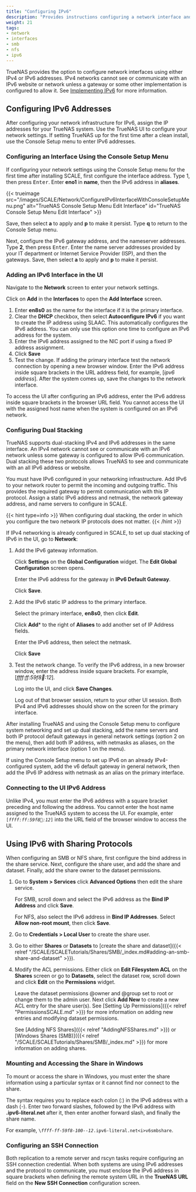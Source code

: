 ```yaml
---
title: "Configuring IPv6"
description: "Provides instructions configuring a network interface and other network settings for IPv6, and configuring an SMB or NFS share for IPv6."
weight: 21
tags:
- network
- interfaces
- smb
- nfs
- ipv6
---
```


TrueNAS provides the option to configure network interfaces using either IPv4 or IPv6 addresses.
IPv4 networks cannot see or communicate with an IPv6 website or network unless a gateway or some other implementation is configured to allow it.
See [Implementing IPv6](https://www.truenas.com/docs/references/IPv6/) for more information.

## Configuring IPv6 Addresses
After configuring your network infrastructure for IPv6, assign the IP addresses for your TrueNAS system.
Use the TrueNAS UI to configure your network settings.
If setting TrueNAS up for the first time after a clean install, use the Console Setup menu to enter IPv6 addresses.


### Configuring an Interface Using the Console Setup Menu
If configuring your network settings using the Console Setup menu for the first time after installing SCALE, first configure the interface address.
Type 1, then press <kbd>Enter</kbd>.
Enter **eno1** in **name**, then the IPv6 address in **aliases**.

{{< trueimage src="/images/SCALE/Network/ConfigureIPv6InterfaceWithConsoleSetupMenu.png" alt="TrueNAS Console Setup Menu Edit Interface" id="TrueNAS Console Setup Menu Edit Interface" >}}

Save, then select **a** to apply and **p** to make it persist. Type **q** to return to the Console Setup menu.

Next, configure the IPv6 gateway address, and the nameserver addresses. Type **2**, then press <kbd>Enter</kbd>.
Enter the name server addresses provided by your IT department or Internet Service Provider (ISP), and then the gateways.
Save, then select **a** to apply and **p** to make it persist. 

### Adding an IPv6 Interface in the UI
Navigate to the **Network** screen to enter your network settings.

Click on **Add** in the **Interfaces** to open the **Add Interface** screen.

1. Enter **en8s0** as the name for the interface if it is the primary interface.
2. Clear the **DHCP** checkbox, then select **Autoconfigure IPv6** if you want to create the IP address using SLAAC.
   This automatically configures the IPv6 address.
   You can only use this option one time to configure an IPv6 address for the system.
3. Enter the IPv6 address assigned to the NIC port if using a fixed IP address assignment.
4. Click **Save**
5. Test the change.
   If adding the primary interface test the network connection by opening a new browser window.
   Enter the IPv6 address inside square brackets in the URL address field, for example, [*ipv6 address*]. 
   After the system comes up, save the changes to the network interface.

To access the UI after configuring an IPv6 address, enter the IPv6 address inside square brackets in the browser URL field.
You cannot access the UI with the assigned host name when the system is configured on an IPv6 network.

### Configuring Dual Stacking
TrueNAS supports dual-stacking IPv4 and IPv6 addresses in the same interface.
An IPv4 network cannot see or communicate with an IPv6 network unless some gateway is configured to allow IPv6 communication.
Dual stacking these two protocols allows TrueNAS to see and communicate with an all IPv6 address or website.

You must have IPv6 configured in your networking infrastructure.
Add IPv6 to your network router to permit the incoming and outgoing traffic. This provides the required gateway to permit communication with this IP protocol.
Assign a static IPv6 address and netmask, the network gateway address, and name servers to configure in SCALE.

{{< hint type=info >}}
When configuring dual stacking, the order in which you configure the two network IP protocols does not matter.
{{< /hint >}}

If IPv4 networking is already configured in SCALE, to set up dual stacking of IPv6 in the UI, go to **Network**:

1. Add the IPv6 gateway information.

   Click **Settings** on the **Global Configuration** widget. The **Edit Global Configuration** screen opens.

   Enter the IPv6 address for the gateway in **IPv6 Default Gateway**.
   
   Click **Save**.

2. Add the IPv6 static IP address to the primary interface.

   Select the primary interface, **en8s0**, then click **Edit**.

   Click **Add*** to the right of **Aliases** to add another set of IP Address fields.

   Enter the IPv6 address, then select the netmask.

   Click **Save**

3. Test the network change.
   To verify the IPv6 address, in a new browser window, enter the address inside square brackets. For example, [*ffff:ff:59f8:100::12*].

   Log into the UI, and click **Save Changes**.

   Log out of that browser session, return to your other UI session.
   Both IPv4 and IPv6 addresses should show on the screen for the primary interface.

After installing TrueNAS and using the Console Setup menu to configure system networking and set up dual stacking, add the name servers and both IP protocol default gateways in general network settings (option 2 on the menu), then add both IP address, with netmasks as aliases, on the primary network interface (option 1 on the menu).

If using the Console Setup menu to set up IPv6 on an already IPv4-configured system, add the v6 default gateway in general network, then add the IPv6 IP address with netmask as an alias on the primary interface.

### Connecting to the UI IPv6 Address
Unlike IPv4, you must enter the IPv6 address with a square bracket preceding and following the address.
You cannot enter the host name assigned to the TrueNAS system to access the UI.
For example, enter <code>[<i>ffff:ff:59f8:100::12</i>]</code> into the URL field of the browser window to access the UI.

## Using IPv6 with Sharing Protocols
When configuring an SMB or NFS share, first configure the bind address in the share service.
Next, configure the share user, and add the share and dataset.
Finally, add the share owner to the dataset permissions.

1. Go to **System > Services** click **Advanced Options** then edit the share service.
   
   For SMB, scroll down and select the IPv6 address as the **Bind IP Address** and click **Save**.

   For NFS, also select the IPv6 address in **Bind IP Addresses**.
   Select **Allow non-root mount**, then click **Save**.

2. Go to **Credentials > Local User** to create the share user.

3. Go to either **Shares** or **Datasets** to [create the share and dataset]({{< relref "/SCALE/SCALETutorials/Shares/SMB/_index.md#adding-an-smb-share-and-dataset" >}}). 

4. Modify the ACL permissions.
   Either click on **Edit Filesystem ACL** on the **Shares** screen or go to **Datasets**, select the dataset row, scroll down and click **Edit** on the **Permissions** widget.

   Leave the dataset permissions @owner and @group set to root or change them to the admin user. 
   Next click **Add New** to create a new ACL entry for the share user(s).
   See [Setting Up Permissions]({{< relref "PermissionsSCALE.md" >}}) for more information on adding new entries and modifying dataset permissions.

   See [Adding NFS Shares]({{< relref "AddingNFSShares.md" >}}) or [Windows Shares (SMB)]({{< relref "/SCALE/SCALETutorials/Shares/SMB/_index.md" >}}) for more information on adding shares.

### Mounting and Accessing the Share in Windows
To mount or access the share in Windows, you must enter the share information using a particular syntax or it cannot find nor connect to the share.
 
The syntax requires you to replace each colon (:) in the IPv6 address with a dash (-).
Enter two forward slashes, followed by the IPv6 address with **.ipv6-literal.net** after it, then enter another forward slash, and finally the share name.

For example, <code>\\<i>ffff-ff-59f8-100--12</i>.ipv6-literal.net\<i>v6smbshare</i></code>.

### Configuring an SSH Connection
Both replication to a remote server and rscyn tasks require configuring an SSH connection credential.
When both systems are using IPv6 addresses and the protocol to communicate, you must enclose the IPv6 address in square brackets when defining the remote system URL in the **TrueNAS URL** field on the **New SSH Connection** configuration screen.
<!-- 

### Using IPv6 with Applications
Commented out until we have Internet access over our IPv6 network so we can test. 

-->
